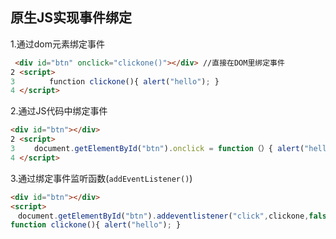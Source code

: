 原生JS实现事件绑定
---
1.通过dom元素绑定事件
```html
 <div id="btn" onclick="clickone()"></div> //直接在DOM里绑定事件
2 <script>
3 　　　　function clickone(){ alert("hello"); }
4 </script>
```
2.通过JS代码中绑定事件
```html
<div id="btn"></div>
2 <script>
3 　　document.getElementById("btn").onclick = function（）{ alert("hello"); } //脚本里面绑定
4 </script>
```

3.通过绑定事件监听函数(`addEventListener()`)
```html
<div id="btn"></div>
<script>
　document.getElementById("btn").addeventlistener("click",clickone,false); //通过侦听事件处理相应的函数， 第三个参数默认为false 是冒泡事件 反之为捕获
function clickone(){ alert("hello"); }
```

